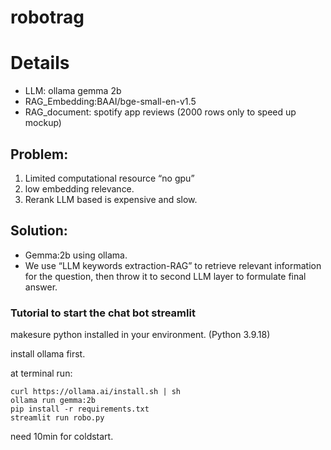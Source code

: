 # robotrag

# Details
* LLM: ollama gemma 2b
* RAG_Embedding:BAAI/bge-small-en-v1.5
* RAG_document: spotify app reviews (2000 rows only to speed up mockup)

## Problem:
1. Limited computational resource “no gpu”
2. low embedding relevance.
3. Rerank LLM based is expensive and slow.

## Solution:

* Gemma:2b using ollama.
* We use “LLM keywords extraction-RAG” to retrieve relevant information for the question, then throw it to second LLM layer to formulate final answer.


### Tutorial to start the chat bot streamlit

makesure python installed in your environment. (Python 3.9.18)

install ollama first.

at terminal run:
```
curl https://ollama.ai/install.sh | sh
ollama run gemma:2b
pip install -r requirements.txt
streamlit run robo.py
```

need 10min for coldstart.